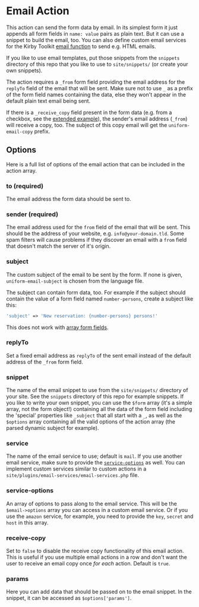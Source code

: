 # Email Action

This action can send the form data by email. In its simplest form it just appends all form fields in `name: value` pairs as plain text. But it can use a snippet to build the email, too. You can also define custom email services for the Kirby Toolkit [email function](http://getkirby.com/docs/cheatsheet/helpers/email) to send e.g. HTML emails.

If you like to use email templates, put those snippets from the `snippets` directory of this repo that you like to use to `site/snippets/` (or create your own snippets).

The action requires a `_from` form field providing the email address for the `replyTo` field of the email that will be sent. Make sure not to use `_` as a prefix of the form field names containing the data, else they won't appear in the default plain text email being sent.

If there is a `_receive_copy` field present in the form data (e.g. from a checkbox, see the [extended example](examples/extended)), the sender's email address (`_from`) will receive a copy, too. The subject of this copy email will get the `uniform-email-copy` prefix.

## Options

Here is a full list of options of the email action that can be included in the action array.

### to (required)

The email address the form data should be sent to.

### sender (required)

The email address used for the `from` field of the email that will be sent. This should be the address of your website, e.g. `info@your-domain.tld`. Some spam filters will cause problems if they discover an email with a `from` field that doesn't match the server of it's origin.

### subject

The custom subject of the email to be sent by the form. If none is given, `uniform-email-subject` is chosen from the language file.

The subject can contain form data, too. For example if the subject should contain the value of a form field named `number-persons`, create a subject like this:

```php
'subject' => 'New reservation: {number-persons} persons!'
```

This does not work with [array form fields](http://stackoverflow.com/a/1978788/1796523).

### replyTo

Set a fixed email address as `replyTo` of the sent email instead of the default address of the `_from` form field.

### snippet

The name of the email snippet to use from the `site/snippets/` directory of your site. See the `snippets` directory of this repo for example snippets. If you like to write your own snippet, you can use the `$form` array (it's a simple array, not the form object!) containing all the data of the form field including the 'special' properties like `_subject` that all start with a `_`, as well as the `$options` array containing all the valid options of the action array (the parsed dynamic subject for example).

### service

The name of the email service to use; default is `mail`. If you use another email service, make sure to provide the [`service-options`](#service-options) as well. You can implement custom services similar to custom actions in a `site/plugins/email-services/email-services.php` file.

### service-options

An array of options to pass along to the email service. This will be the `$email->options` array you can access in a custom email service. Or if you use the `amazon` service, for example, you need to provide the `key`, `secret` and `host` in this array.

### receive-copy

Set to `false` to disable the receive copy functionality of this email action. This is useful if you use multiple email actions in a row and don't want the user to receive an email copy once _for each_ action. Default is `true`.

### params

Here you can add data that should be passed on to the email snippet. In the snippet, it can be accessed as `$options['params']`.
